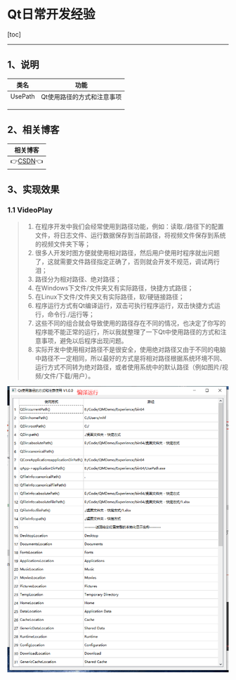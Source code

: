 # Qt日常开发经验

[toc]

---

## 1、说明

|  类名   | 功能                       |
| :-----: | -------------------------- |
| UsePath | Qt使用路径的方式和注意事项 |
|         |                            |
|         |                            |
|         |                            |

 


## 2、相关博客

|                           相关博客                           |
| :----------------------------------------------------------: |
| 👉[CSDN](https://blog.csdn.net/qq_43627907/category_11794843.html)👈 |




## 3、实现效果

### 1.1 VideoPlay

> 1. 在程序开发中我们会经常使用到路径功能，例如：读取./路径下的配置文件，将日志文件、运行数据保存到当前路径，将视频文件保存到系统的视频文件夹下等；
> 2. 很多人开发时图方便就使用相对路径，然后用户使用时程序就出问题了，这就需要文件路径指定正确了，否则就会开发不规范，调试两行泪；
> 3. 路径分为相对路径、绝对路径；
> 4. 在Windows下文件/文件夹又有实际路径，快捷方式路径；
> 5. 在Linux下文件/文件夹又有实际路径，软/硬链接路径；
> 6. 程序运行方式有Qt编译运行，双击可执行程序运行，双击快捷方式运行，命令行./运行等；
> 7. 这些不同的组合就会导致使用的路径存在不同的情况，也决定了你写的程序能不能正常的运行，所以我就整理了一下Qt中使用路径的方式和注意事项，避免以后程序出现问题。
> 8. 实际开发中使用相对路径不是很安全，使用绝对路径又由于不同的电脑中路径不一定相同，所以最好的方式是将相对路径根据系统环境不同、运行方式不同转为绝对路径，或者使用系统中的默认路径（例如图片/视频/文件/下载/用户）。

![image-20230107153044329](Experience.assets/image-20230107153044329.png)


